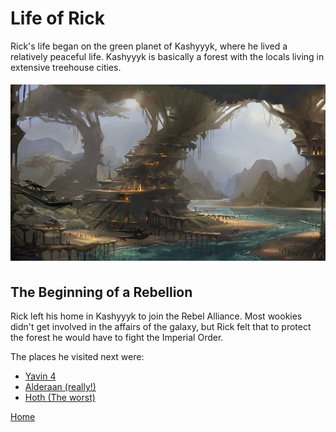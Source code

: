 # Life of Rick
Rick's life began on the green planet of Kashyyyk, where he lived a relatively peaceful life. Kashyyyk is basically a forest with the locals living in extensive treehouse cities. 

![View of Kashyyyk](swfu-kashyyyk.jpg)

## The Beginning of a Rebellion
Rick left his home in Kashyyyk to join the Rebel Alliance. Most wookies didn't get involved in the affairs of the galaxy, but Rick felt that to protect the forest he would have to fight the Imperial Order.

The places he visited next were:
+ [Yavin 4](https://starwars.fandom.com/wiki/Yavin_4)
+ [Alderaan (really!)](https://starwars.fandom.com/wiki/Alderaan)
+ [Hoth (The worst)](https://starwars.fandom.com/wiki/Hoth)

[Home](index)
